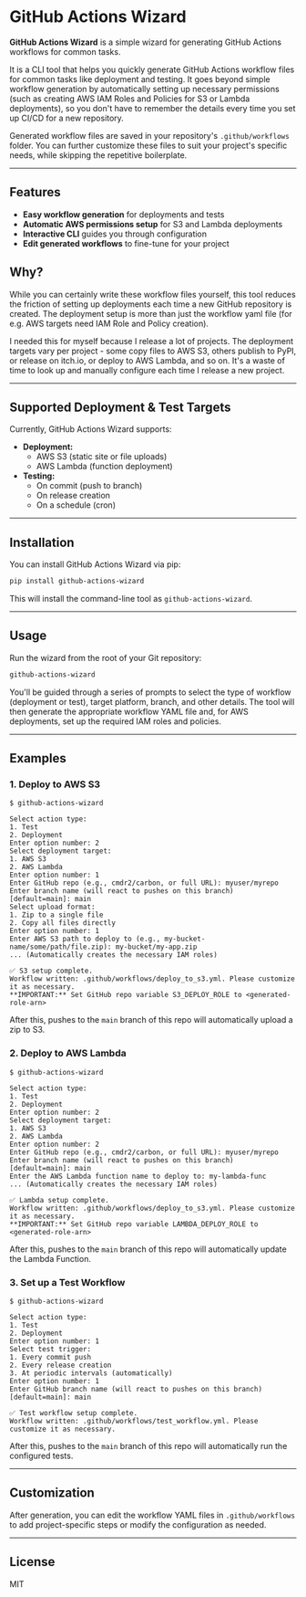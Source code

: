 # GitHub Actions Wizard

**GitHub Actions Wizard** is a simple wizard for generating GitHub Actions workflows for common tasks.

It is a CLI tool that helps you quickly generate GitHub Actions workflow files for common tasks like deployment and testing. It goes beyond simple workflow generation by automatically setting up necessary permissions (such as creating AWS IAM Roles and Policies for S3 or Lambda deployments), so you don't have to remember the details every time you set up CI/CD for a new repository.

Generated workflow files are saved in your repository's `.github/workflows` folder. You can further customize these files to suit your project's specific needs, while skipping the repetitive boilerplate.

---

## Features

- **Easy workflow generation** for deployments and tests
- **Automatic AWS permissions setup** for S3 and Lambda deployments
- **Interactive CLI** guides you through configuration
- **Edit generated workflows** to fine-tune for your project

## Why?

While you can certainly write these workflow files yourself, this tool reduces the friction of setting up deployments each time a new GitHub repository is created. The deployment setup is more than just the workflow yaml file (for e.g. AWS targets need IAM Role and Policy creation).

I needed this for myself because I release a lot of projects. The deployment targets vary per project - some copy files to AWS S3, others publish to PyPI, or release on itch.io, or deploy to AWS Lambda, and so on. It's a waste of time to look up and manually configure each time I release a new project.

---

## Supported Deployment & Test Targets

Currently, GitHub Actions Wizard supports:

- **Deployment:**
	- AWS S3 (static site or file uploads)
	- AWS Lambda (function deployment)
- **Testing:**
	- On commit (push to branch)
	- On release creation
	- On a schedule (cron)

---

## Installation

You can install GitHub Actions Wizard via pip:

```sh
pip install github-actions-wizard
```

This will install the command-line tool as `github-actions-wizard`.

---

## Usage

Run the wizard from the root of your Git repository:

```sh
github-actions-wizard
```

You'll be guided through a series of prompts to select the type of workflow (deployment or test), target platform, branch, and other details. The tool will then generate the appropriate workflow YAML file and, for AWS deployments, set up the required IAM roles and policies.

---

## Examples


### 1. Deploy to AWS S3

```
$ github-actions-wizard

Select action type:
1. Test
2. Deployment
Enter option number: 2
Select deployment target:
1. AWS S3
2. AWS Lambda
Enter option number: 1
Enter GitHub repo (e.g., cmdr2/carbon, or full URL): myuser/myrepo
Enter branch name (will react to pushes on this branch) [default=main]: main
Select upload format:
1. Zip to a single file
2. Copy all files directly
Enter option number: 1
Enter AWS S3 path to deploy to (e.g., my-bucket-name/some/path/file.zip): my-bucket/my-app.zip
... (Automatically creates the necessary IAM roles)

✅ S3 setup complete.
Workflow written: .github/workflows/deploy_to_s3.yml. Please customize it as necessary.
**IMPORTANT:** Set GitHub repo variable S3_DEPLOY_ROLE to <generated-role-arn>
```

After this, pushes to the `main` branch of this repo will automatically upload a zip to S3.

### 2. Deploy to AWS Lambda

```
$ github-actions-wizard

Select action type:
1. Test
2. Deployment
Enter option number: 2
Select deployment target:
1. AWS S3
2. AWS Lambda
Enter option number: 2
Enter GitHub repo (e.g., cmdr2/carbon, or full URL): myuser/myrepo
Enter branch name (will react to pushes on this branch) [default=main]: main
Enter the AWS Lambda function name to deploy to: my-lambda-func
... (Automatically creates the necessary IAM roles)

✅ Lambda setup complete.
Workflow written: .github/workflows/deploy_to_s3.yml. Please customize it as necessary.
**IMPORTANT:** Set GitHub repo variable LAMBDA_DEPLOY_ROLE to <generated-role-arn>
```

After this, pushes to the `main` branch of this repo will automatically update the Lambda Function.

### 3. Set up a Test Workflow

```
$ github-actions-wizard

Select action type:
1. Test
2. Deployment
Enter option number: 1
Select test trigger:
1. Every commit push
2. Every release creation
3. At periodic intervals (automatically)
Enter option number: 1
Enter GitHub branch name (will react to pushes on this branch) [default=main]: main

✅ Test workflow setup complete.
Workflow written: .github/workflows/test_workflow.yml. Please customize it as necessary.
```

After this, pushes to the `main` branch of this repo will automatically run the configured tests.

---

## Customization

After generation, you can edit the workflow YAML files in `.github/workflows` to add project-specific steps or modify the configuration as needed.

---

## License

MIT
